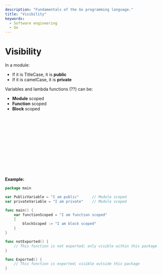 ```yaml
---
description: "Fundamentals of the Go programming language."
title: "Visibility"
keywords:
  - Software engineering
  - Go
---
```


# Visibility

In a module:

- If it is TitleCase, it is **public**
- If it is camelCase, it is **private**

Variables and lambda functions (??) can be:

- **Module** scoped
- **Function** scoped
- **Block** scoped

</br>
</br>
</br>
</br>
</br>
</br>
</br>
</br>
</br>
</br>
</br>

**Example:**

```go
package main

var PublicVariable = "I am public"      // Module scoped
var privateVariable = "I am private"    // Module scoped

func main() {
    var functionScoped = "I am function scoped"
    {
        blockScoped := "I am block scoped"
    }
}

func notExported() {
    // This function is not exported; only visible within this package
}

func Exported() {
    // This function is exported; visible outside this package
}
```

</br>
</br>
